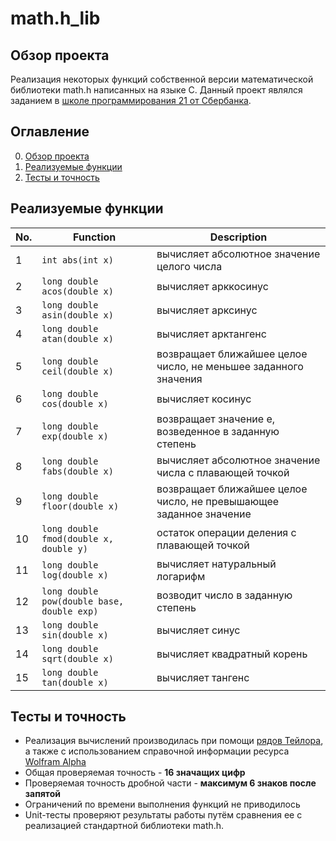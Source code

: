 # math.h_lib

## Обзор проекта

Реализация некоторых функций собственной версии математической библиотеки math.h написанных на языке C.
Данный проект являлся заданием в [школе программирования 21 от Сбербанка](https://21-school.ru).

## Оглавление

0. [Обзор проекта](#Обзор-проекта)
1. [Реализуемые функции](#Реализуемые-функции)
2. [Тесты и точность](#Тесты-и-точность)

## Реализуемые функции

| No. | Function | Description |
| --- | -------- | ----------- |
| 1 | `int abs(int x)` | вычисляет абсолютное значение целого числа |
| 2 | `long double acos(double x)` | вычисляет арккосинус |
| 3 | `long double asin(double x)` | вычисляет арксинус |
| 4 | `long double atan(double x)` | вычисляет арктангенс |
| 5 | `long double ceil(double x)` | возвращает ближайшее целое число, не меньшее заданного значения |
| 6 | `long double cos(double x)` | вычисляет косинус |
| 7 | `long double exp(double x)` | возвращает значение e, возведенное в заданную степень |
| 8 | `long double fabs(double x)` | вычисляет абсолютное значение числа с плавающей точкой |
| 9 | `long double floor(double x)` | возвращает ближайшее целое число, не превышающее заданное значение |
| 10 | `long double fmod(double x, double y)` | остаток операции деления с плавающей точкой |
| 11 | `long double log(double x)` | вычисляет натуральный логарифм |
| 12 | `long double pow(double base, double exp)` | возводит число в заданную степень |
| 13 | `long double sin(double x)` | вычисляет синус |
| 14 | `long double sqrt(double x)` | вычисляет квадратный корень |
| 15 | `long double tan(double x)` | вычисляет тангенс |

## Тесты и точность

- Реализация вычислений производилась при помощи [рядов Тейлора](https://ru.wikipedia.org/wiki/Ряд_Тейлора), а также с использованием справочной информации ресурса [Wolfram Alpha](https://www.wolframalpha.com)
- Общая проверяемая точность - __16 значащих цифр__
- Проверяемая точность дробной части - __максимум 6 знаков после запятой__
- Ограничений по времени выполнения функций не приводилось
- Unit-тесты проверяют результаты работы путём сравнения ее с реализацией стандартной библиотеки math.h.